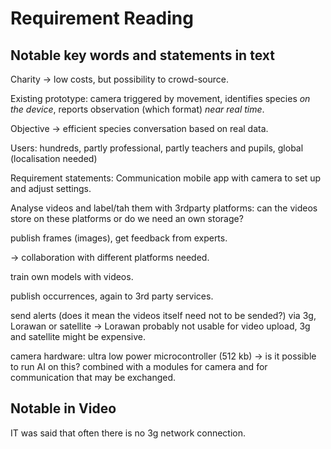﻿# Requirement Reading

## Notable key words and statements in text
Charity -> low costs, but possibility to crowd-source.

Existing prototype: camera triggered by movement, identifies species *on the device*,
reports observation (which format) *near real time*.

Objective -> efficient species conversation based on real data.

Users: hundreds, partly professional, partly teachers and pupils, global (localisation needed)

Requirement statements:
Communication mobile app with camera to set up and adjust settings.

Analyse videos and label/tah them with 3rdparty platforms:
  can the videos store on these platforms or do we need an own storage?
  
publish frames (images), get feedback from experts.

-> collaboration with different platforms needed.

train own models with videos.

publish occurrences, again to 3rd party services.

send alerts (does it mean the videos itself need not to be sended?)
via 3g, Lorawan or satellite 
-> Lorawan probably not usable for video upload, 3g and satellite might be expensive.

camera hardware: ultra low power microcontroller (512 kb)
  -> is it possible to run AI on this?
combined with a modules for camera and for communication that may be exchanged.  

## Notable in Video

IT was said that often there is no 3g network connection.

